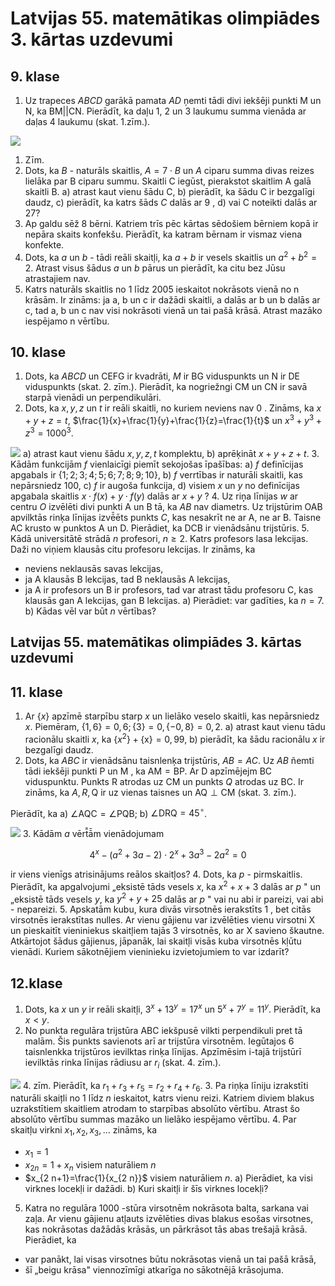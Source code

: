# Latvijas 55. matemātikas olimpiādes 3. kārtas uzdevumi 

## 9. klase

1. Uz trapeces $A B C D$ garākā pamata $A D$ ņemti tādi divi iekšēji punkti M un N, ka BM||CN. Pierādīt, ka daļu 1, 2 un 3 laukumu summa vienāda ar daḷas 4 laukumu (skat. 1.zīm.).

![](https://cdn.mathpix.com/cropped/2024_08_27_5c0f4dc50b34ddd8e66eg-1.jpg?height=323&width=430&top_left_y=506&top_left_x=561)

1. Zīm.
2. Dots, ka $B$ - naturāls skaitlis, $A=7 \cdot B$ un $A$ ciparu summa divas reizes lielāka par B ciparu summu. Skaitli C iegūst, pierakstot skaitlim A galā skaitli B.
a) atrast kaut vienu šādu C,
b) pierādīt, ka šādu C ir bezgalīgi daudz,
c) pierādīt, ka katrs šāds $C$ dalās ar 9 ,
d) vai C noteikti dalās ar 27?
3. Ap galdu sēž 8 bērni. Katriem trīs pēc kārtas sēdošiem bērniem kopā ir nepāra skaits konfekšu. Pierādīt, ka katram bērnam ir vismaz viena konfekte.
4. Dots, ka $a$ un $b$ - tādi reāli skaitļi, ka $a+b$ ir vesels skaitlis un $a^{2}+b^{2}=2$. Atrast visus šādus $a$ un $b$ pārus un pierādīt, ka citu bez Jūsu atrastajiem nav.
5. Katrs naturāls skaitlis no 1 līdz 2005 ieskaitot nokrāsots vienā no n krāsām. Ir zināms: ja a, b un c ir dažādi skaitli, a dalās ar b un b dalās ar c, tad a, b un c nav visi nokrāsoti vienā un tai pašā krāsā. Atrast mazāko iespējamo n vērtību.

## 10. klase

1. Dots, ka $A B C D$ un CEFG ir kvadrāti, $M$ ir BG viduspunkts un N ir DE viduspunkts (skat. 2. zīm.). Pierādīt, ka nogriežngi CM un CN ir savā starpā vienādi un perpendikulāri.
2. Dots, ka $x, y, z$ un $t$ ir reāli skaitli, no kuriem neviens nav 0 . Zināms, ka $x+y+z=t$, $\frac{1}{x}+\frac{1}{y}+\frac{1}{z}=\frac{1}{t}$ un $x^{3}+y^{3}+z^{3}=1000^{3}$.

![](https://cdn.mathpix.com/cropped/2024_08_27_5c0f4dc50b34ddd8e66eg-1.jpg?height=437&width=370&top_left_y=326&top_left_x=2351)
a) atrast kaut vienu šādu $x, y, z, t$ komplektu,
b) aprēķināt $x+y+z+t$.
3. Kādām funkcijām $f$ vienlaicīgi piemīt sekojošas īpašības:
a) $f$ definīcijas apgabals ir $\{1 ; 2 ; 3 ; 4 ; 5 ; 6 ; 7 ; 8 ; 9 ; 10\}$,
b) $f$ verrtības ir naturāli skaitli, kas nepārsniedz 100,
c) $f$ ir augoša funkcija,
d) visiem $x$ un $y$ no definīcijas apgabala skaitlis $x \cdot f(x)+y \cdot f(y)$ dalās ar $x+y$ ?
4. Uz riņ̣a līnijas $w$ ar centru $O$ izvēlēti divi punkti A un B tā, ka $A B$ nav diametrs. Uz trijstūrim OAB apvilktās rinķa līnijas izvē̄ēts punkts $C$, kas nesakrīt ne ar A, ne ar B. Taisne AC krusto w punktos A un D. Pierādiet, ka DCB ir vienādsānu trijstūris.
5. Kādā universitātē strādā $n$ profesori, $n \geq 2$. Katrs profesors lasa lekcijas. Daži no viņiem klausās citu profesoru lekcijas. Ir zināms, ka

- neviens neklausās savas lekcijas,
- ja A klausās B lekcijas, tad B neklausās A lekcijas,
- ja A ir profesors un B ir profesors, tad var atrast tādu profesoru C, kas klausās gan A lekcijas, gan B lekcijas.
a) Pierādiet: var gadīties, ka $n=7$.
b) Kādas vēl var būt $n$ vērtības?


## Latvijas 55. matemātikas olimpiādes 3. kārtas uzdevumi

## 11. klase

1. Ar $\{x\}$ apzīmē starpību starp $x$ un lielāko veselo skaitli, kas nepārsniedz $x$. Piemēram, $\{1,6\}=0,6 ;\{3\}=0,\{-0,8\}=0,2$.
a) atrast kaut vienu tādu racionālu skaitli $x$, ka $\left\{x^{2}\right\}+\{\mathrm{x}\}=0,99$,
b) pierādīt, ka šādu racionālu $x$ ir bezgalīgi daudz.
2. Dots, ka $A B C$ ir vienādsānu taisnlenķa trijstūris, $A B=A C$. Uz $A B$ ñemti tādi iekšēji punkti P un M , ka $\mathrm{AM}=\mathrm{BP}$. Ar D apzīmējejm BC viduspunktu. Punkts R atrodas uz CM un punkts $Q$ atrodas uz BC. Ir zināms, ka $A, R, \mathrm{Q}$ ir uz vienas taisnes un $\mathrm{AQ} \perp \mathrm{CM}$ (skat. 3. zīm.).

Pierādīt, ka
a) $\angle \mathrm{AQC}=\angle \mathrm{PQB}$;
b) $\angle \mathrm{DRQ}=45^{\circ}$.

![](https://cdn.mathpix.com/cropped/2024_08_27_5c0f4dc50b34ddd8e66eg-2.jpg?height=336&width=486&top_left_y=757&top_left_x=921)
3. Kādām $a$ vērt̄̄ā̄m vienādojumam

$$
4^{x}-\left(a^{2}+3 a-2\right) \cdot 2^{x}+3 a^{3}-2 a^{2}=0
$$

ir viens vienīgs atrisinājums reālos skaitļos?
4. Dots, ka $p$ - pirmskaitlis. Pierādīt, ka apgalvojumi „eksistē tāds vesels $x$, ka $x^{2}+x+3$ dalās ar $p$ " un „eksistē tāds vesels $y$, ka $y^{2}+y+25$ dalās ar $p$ " vai nu abi ir pareizi, vai abi - nepareizi.
5. Apskatām kubu, kura divās virsotnēs ierakstīts 1 , bet citās virsotnēs ierakstītas nulles. Ar vienu gājienu var izvēlēties vienu virsotni X un pieskaitīt vieniniekus skaitļiem tajās 3 virsotnēs, ko ar X savieno škautne. Atkārtojot šādus gājienus, jāpanāk, lai skaitļi visās kuba virsotnēs kḷūtu vienādi. Kuriem sākotnējiem vieninieku izvietojumiem to var izdarīt?

## 12.klase

1. Dots, ka $x$ un $y$ ir reāli skaitļi, $3^{x}+13^{y}=17^{x}$ un $5^{x}+7^{y}=11^{y}$. Pierādīt, ka $x<y$.
2. No punkta regulāra trijstūra ABC iekšpusē vilkti perpendikuli pret tā malām. Šis punkts savienots arī ar trijstūra virsotnēm. Iegūtajos 6 taisnlenkka trijstūros ievilktas rinķa līnijas. Apzīmēsim i-tajā trijstūrī ievilktās rinka līnijas rādiusu ar $r_{i}$ (skat. 4. zīm.).

![](https://cdn.mathpix.com/cropped/2024_08_27_5c0f4dc50b34ddd8e66eg-2.jpg?height=366&width=426&top_left_y=440&top_left_x=2293)
4. zīm. Pierādīt, ka $r_{1}+r_{3}+r_{5}=r_{2}+r_{4}+r_{6}$.
3. Pa riņḳa līniju izrakstīti naturāli skaițli no 1 līdz $n$ ieskaitot, katrs vienu reizi. Katriem diviem blakus uzrakstītiem skaitliem atrodam to starpības absolūto vērtību. Atrast šo absolūto vērtību summas mazāko un lielāko iespējamo vērtību.
4. Par skaitļu virkni $x_{1}, x_{2}, x_{3}, \ldots$ zināms, ka

- $x_{1}=1$
- $x_{2 n}=1+x_{n}$ visiem naturāliem $n$
- $x_{2 n+1}=\frac{1}{x_{2 n}}$ visiem naturāliem $n$.
a) Pierādiet, ka visi virknes locekḷi ir dažādi.
b) Kuri skaitļi ir šīs virknes locekḷi?

5. Katra no regulāra 1000 -stūra virsotnēm nokrāsota balta, sarkana vai zaļa. Ar vienu gājienu atļauts izvēlēties divas blakus esošas virsotnes, kas nokrāsotas dažādās krāsās, un pārkrāsot tās abas trešajā krāsā. Pierādiet, ka

- var panākt, lai visas virsotnes būtu nokrāsotas vienā un tai pašā krāsā,
- šī „beigu krāsa" viennozīmīgi atkarīga no sākotnējā krāsojuma.


